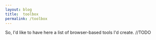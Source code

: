 ```yaml
---
layout: blog
title:  toolbox
permalink: /toolbox
---
```


So, I'd like to have here a list of browser-based tools I'd create. //TODO